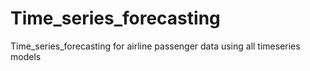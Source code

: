 # Time_series_forecasting
Time_series_forecasting for airline passenger data using all timeseries models
